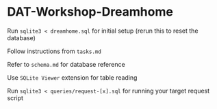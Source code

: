 # DAT-Workshop-Dreamhome

Run `sqlite3 < dreamhome.sql` for initial setup (rerun this to reset the database)

Follow instructions from `tasks.md`

Refer to `schema.md` for database reference

Use `SQLite Viewer` extension for table reading

Run `sqlite3 < queries/request-[x].sql` for running your target request script

